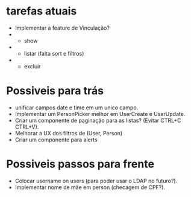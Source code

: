 # tarefas atuais

-   Implementar a feature de Vinculação?
-   -   show
-   -   listar (falta sort e filtros)
-   -   excluir

# Possiveis para trás

-   unificar campos date e time em um unico campo.
-   Implementar um PersonPicker melhor em UserCreate e UserUpdate.
-   Criar um componente de paginação para as listas? (Evitar CTRL+C CTRL+V).
-   Melhorar a UX dos filtros de (User, Person)
-   Criar um componente para alerts

# Possiveis passos para frente

-   Colocar username on users (para poder usar o LDAP no futuro?).
-   Implementar nome de mãe em person (checagem de CPF?).
